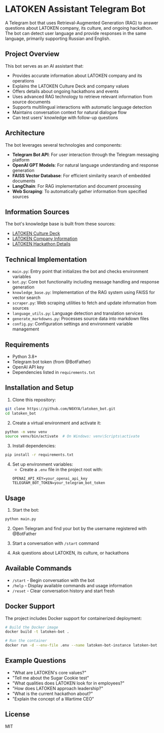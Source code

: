 # LATOKEN Assistant Telegram Bot

A Telegram bot that uses Retrieval-Augmented Generation (RAG) to answer questions about LATOKEN company, its culture, and ongoing hackathon. The bot can detect user language and provide responses in the same language, primarily supporting Russian and English.

## Project Overview

This bot serves as an AI assistant that:
- Provides accurate information about LATOKEN company and its operations
- Explains the LATOKEN Culture Deck and company values
- Offers details about ongoing hackathons and events
- Uses advanced RAG technology to retrieve relevant information from source documents
- Supports multilingual interactions with automatic language detection
- Maintains conversation context for natural dialogue flow
- Can test users' knowledge with follow-up questions

## Architecture

The bot leverages several technologies and components:
- **Telegram Bot API**: For user interaction through the Telegram messaging platform
- **OpenAI GPT Models**: For natural language understanding and response generation
- **FAISS Vector Database**: For efficient similarity search of embedded documents
- **LangChain**: For RAG implementation and document processing
- **Web Scraping**: To automatically gather information from specified sources

## Information Sources

The bot's knowledge base is built from these sources:
- [LATOKEN Culture Deck](https://coda.io/@latoken/latoken-talent/culture-139)
- [LATOKEN Company Information](https://coda.io/@latoken/latoken-talent/latoken-161)
- [LATOKEN Hackathon Details](https://deliver.latoken.com/hackathon)

## Technical Implementation

- `main.py`: Entry point that initializes the bot and checks environment variables
- `bot.py`: Core bot functionality including message handling and response generation
- `knowledge_base.py`: Implementation of the RAG system using FAISS for vector search
- `scraper.py`: Web scraping utilities to fetch and update information from sources
- `language_utils.py`: Language detection and translation services
- `generate_markdowns.py`: Processes source data into markdown files
- `config.py`: Configuration settings and environment variable management

## Requirements

- Python 3.8+
- Telegram bot token (from @BotFather)
- OpenAI API key
- Dependencies listed in `requirements.txt`

## Installation and Setup

1. Clone this repository:
```bash
git clone https://github.com/N0XYA/latoken_bot.git
cd latoken_bot
```

2. Create a virtual environment and activate it:
```bash
python -m venv venv
source venv/bin/activate  # On Windows: venv\Scripts\activate
```

3. Install dependencies:
```bash
pip install -r requirements.txt
```

4. Set up environment variables:
   - Create a `.env` file in the project root with:
   ```
   OPENAI_API_KEY=your_openai_api_key
   TELEGRAM_BOT_TOKEN=your_telegram_bot_token
   ```

## Usage

1. Start the bot:
```bash
python main.py
```

2. Open Telegram and find your bot by the username registered with @BotFather

3. Start a conversation with `/start` command

4. Ask questions about LATOKEN, its culture, or hackathons

## Available Commands

- `/start` - Begin conversation with the bot
- `/help` - Display available commands and usage information
- `/reset` - Clear conversation history and start fresh

## Docker Support

The project includes Docker support for containerized deployment:

```bash
# Build the Docker image
docker build -t latoken-bot .

# Run the container
docker run -d --env-file .env --name latoken-bot-instance latoken-bot
```

## Example Questions

- "What are LATOKEN's core values?"
- "Tell me about the Sugar Cookie test"
- "What qualities does LATOKEN look for in employees?"
- "How does LATOKEN approach leadership?"
- "What is the current hackathon about?"
- "Explain the concept of a Wartime CEO"

## License

MIT 